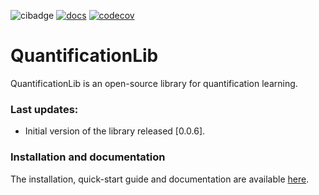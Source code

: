 ![cibadge](https://github.com/aicgijon/quantificationlib/actions/workflows/quantificationlib.yml/badge.svg)
[![docs](https://img.shields.io/badge/docs-sphinx-blue)](https://aicgijon.github.io/quantificationlib/)
[![codecov](https://codecov.io/github/AICGijon/quantificationlib/branch/main/graph/badge.svg?token=6Y3SMCVWCD)](https://app.codecov.io/github/AICGijon/quantificationlib)


# QuantificationLib

QuantificationLib is an open-source library for quantification learning. 

### Last updates:

- Initial version of the library released [0.0.6].

### Installation and documentation

The installation, quick-start guide and documentation are available [here](https://aicgijon.github.io/quantificationlib/).
